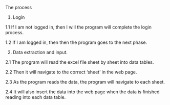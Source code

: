 The process

1.	Login

1.1	If I am not logged in, then I will the program will complete the login process.

1.2	If I am logged in, then then the program goes to the next phase.

2.	Data extraction and input.

2.1	The program will read the excel file sheet by sheet into data tables.

2.2	Then it will navigate to the correct ‘sheet’ in the web page.

2.3	As the program reads the data, the program will navigate to each sheet.

2.4	It will also insert the data into the web page when the data is finished reading into each data table.


